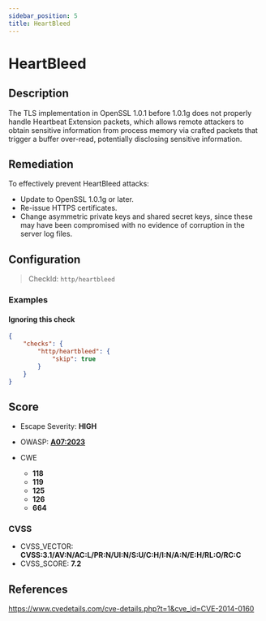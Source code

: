 ```yaml
---
sidebar_position: 5
title: HeartBleed
---
```


# HeartBleed

## Description

The TLS implementation in OpenSSL 1.0.1 before 1.0.1g does not properly handle Heartbeat Extension packets, which allows remote attackers to obtain sensitive information from process memory via crafted packets that trigger a buffer over-read, potentially disclosing sensitive information.

## Remediation

To effectively prevent HeartBleed attacks:
- Update to OpenSSL 1.0.1g or later.
- Re-issue HTTPS certificates.
- Change asymmetric private keys and shared secret keys, since these may have been compromised with no evidence of corruption in the server log files.


## Configuration

> CheckId: `http/heartbleed`


### Examples


#### Ignoring this check

```json
{
    "checks": {
        "http/heartbleed": {
            "skip": true
        }
    }
}
```




## Score

- Escape Severity: **<span className="high-severity">HIGH</span>**
- OWASP: **[A07:2023](https://github.com/OWASP/API-Security/blob/master/2023/en/src/0xa7-security-misconfiguration.md)**

- CWE
  - **118**
  - **119**
  - **125**
  - **126**
  - **664**




### CVSS

- CVSS_VECTOR: **CVSS:3.1/AV:N/AC:L/PR:N/UI:N/S:U/C:H/I:N/A:N/E:H/RL:O/RC:C**
- CVSS_SCORE: **7.2**

## References

https://www.cvedetails.com/cve-details.php?t=1&cve_id=CVE-2014-0160
